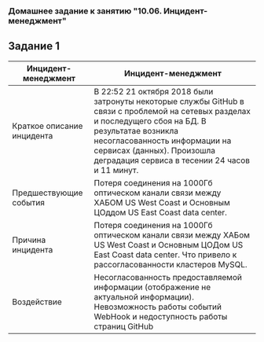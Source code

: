 ### Домашнее задание к занятию "10.06. Инцидент-менеджмент"

## Задание 1

Инцидент-менеджмент | Инцидент-менеджмент
------------- | -------------
Краткое описание инцидента  | В 22:52 21 октября 2018 были затронуты некоторые службы GitHub в связи с проблемой на сетевых разделах и последущего сбоя на БД. В результатае                                      возникла несогласованность информации на сервисах (данных). Произошла деградация сервиса в тесении 24 часов и 11 минут.
Предшествующие события  | Потеря соединения на 1000Гб оптическом канали связи между ХАБОМ US West Coast и Основным ЦОддом US East Coast data center.
Причина инцидента  | Потеря соединения на 1000Гб оптическом канали связи между ХАБом US West Coast и Основным ЦОДом US East Coast data center. Что привело к рассогласованности                          кластеров MySQL.
Воздействие  | Несогласованность предоставляемой информации (отображение не актуальной информации). Невозможность работы событий WebHook и недоступность работы страниц GitHub
